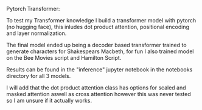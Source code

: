 Pytorch Transformer:

To test my Transformer knowledge I build a transformer model with pytorch (no hugging face),
this inludes dot product attention, positional encoding and layer normalization.

The final model ended up being a decoder based transformer trained to generate characters for Shakespears Macbeth,
for fun I also trained model on the Bee Movies script and Hamilton Script. 

Results can be found in the "inference" jupyter notebook in the notebooks directory for all 3 models.

I will add that the dot product attention class has options for scaled and masked attention aswell as cross attention
however this was never tested so I am unsure if it actually works.

